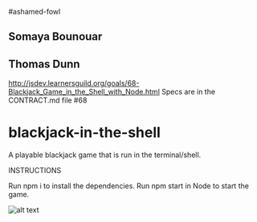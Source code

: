 #ashamed-fowl
## Somaya Bounouar
## Thomas Dunn
http://jsdev.learnersguild.org/goals/68-Blackjack_Game_in_the_Shell_with_Node.html
Specs are in the CONTRACT.md file
#68
# blackjack-in-the-shell
A playable blackjack game that is run in the terminal/shell.

INSTRUCTIONS

Run npm i to install the dependencies.
Run npm start in Node to start the game.

![alt text]("./blackjack.png")
